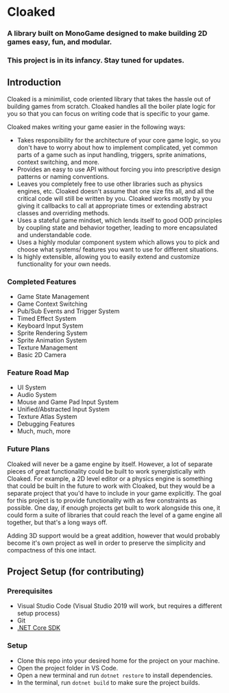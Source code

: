 # Cloaked
### A library built on MonoGame designed to make building 2D games easy, fun, and modular.

### This project is in its infancy. Stay tuned for updates.

## Introduction
Cloaked is a minimilist, code oriented library that takes the hassle out of building games from scratch. Cloaked handles all the boiler plate logic for you so that you can focus on writing code that is specific to your game.

Cloaked makes writing your game easier in the following ways:
- Takes responsibility for the architecture of your core game logic, so you don't have to worry about how to implement complicated, yet common parts of a game such as input handling, triggers, sprite animations, context switching, and more.
- Provides an easy to use API without forcing you into prescriptive design patterns or naming conventions.
- Leaves you completely free to use other libraries such as physics engines, etc. Cloaked doesn't assume that one size fits all, and all the critical code will still be written by you. Cloaked works mostly by you giving it callbacks to call at appropriate times or extending abstract classes and overriding methods. 
- Uses a stateful game mindset, which lends itself to good OOD principles by coupling state and behavior together, leading to more encapsulated and understandable code.
- Uses a highly modular component system which allows you to pick and choose what systems/ features you want to use for different situations.
- Is highly extensible, allowing you to easily extend and customize functionality for your own needs.

### Completed Features
- Game State Management
- Game Context Switching
- Pub/Sub Events and Trigger System
- Timed Effect System
- Keyboard Input System
- Sprite Rendering System
- Sprite Animation System
- Texture Management
- Basic 2D Camera

### Feature Road Map
- UI System
- Audio System
- Mouse and Game Pad Input System
- Unified/Abstracted Input System
- Texture Atlas System
- Debugging Features
- Much, much, more

### Future Plans
Cloaked will never be a game engine by itself. However, a lot of separate pieces of great functionality could be built to work synergistically with Cloaked. For example, a 2D level editor or a physics engine is something that could be built in the future to work with Cloaked, but they would be a separate project that you'd have to include in your game explicitly. The goal for this project is to provide functionality with as few constraints as possible. One day, if enough projects get built to work alongside this one, it could form a suite of libraries that could reach the level of a game engine all together, but that's a long ways off.

Adding 3D support would be a great addition, however that would probably become it's own project as well in order to preserve the simplicity and compactness of this one intact.

## Project Setup (for contributing)

### Prerequisites
- Visual Studio Code (Visual Studio 2019 will work, but requires a different setup process)
- Git
- [.NET Core SDK](https://docs.microsoft.com/en-us/dotnet/core/install/windows?tabs=netcore31)


### Setup
- Clone this repo into your desired home for the project on your machine.
- Open the project folder in VS Code.
- Open a new terminal and run `dotnet restore` to install dependencies.
- In the terminal, run `dotnet build` to make sure the project builds.

